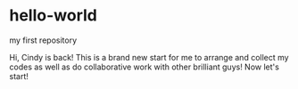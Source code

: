 # hello-world
my first repository

Hi, Cindy is back!
This is a brand new start for me to arrange and collect my codes as well as do collaborative work with other brilliant guys!
Now let's start!
